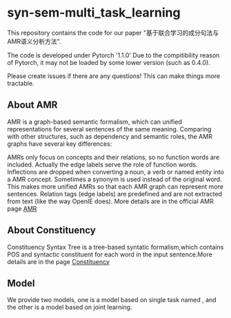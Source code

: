 # syn-sem-multi_task_learning

This repository contains the code for our paper "基于联合学习的成分句法与AMR语义分析方法".

The code is developed under Pytorch '1.1.0' Due to the compitibility reason of Pytorch, it may not be loaded by some lower version (such as 0.4.0).

Please create issues if there are any questions! This can make things more tractable.

## About AMR
AMR is a graph-based semantic formalism, which can unified representations for several sentences of the same meaning. Comparing with other structures, such as dependency and semantic roles, the AMR graphs have several key differences:

AMRs only focus on concepts and their relations, so no function words are included. Actually the edge labels serve the role of function words.
Inflections are dropped when converting a noun, a verb or named entity into a AMR concept. Sometimes a synonym is used instead of the original word. This makes more unified AMRs so that each AMR graph can represent more sentences.
Relation tags (edge labels) are predefined and are not extracted from text (like the way OpenIE does). More details are in the official AMR page [AMR](https://amr.isi.edu/)

## About Constituency
Constituency Syntax Tree is a tree-based syntatic formalism,which contains POS and syntactic constituent for each word in the input sentence.More details are in the page [Constituency](https://catalog.ldc.upenn.edu/LDC99T42)

## Model
We provide two models, one is a model based on single task named , and the other is a model based on joint learning.


